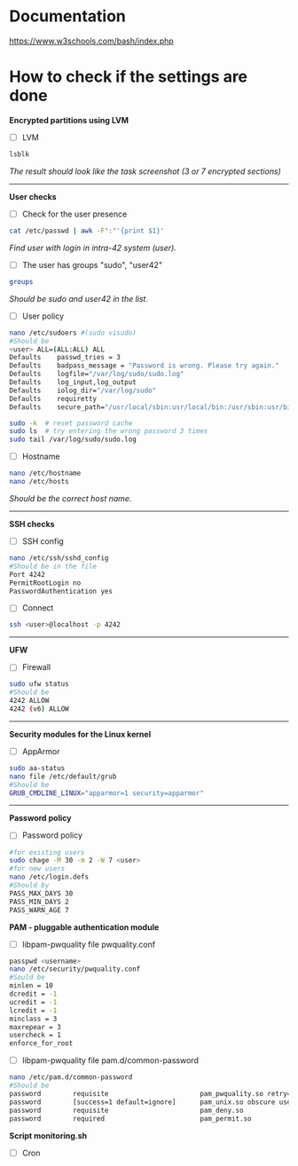 # Documentation
https://www.w3schools.com/bash/index.php

# How to check if the settings are done

**Encrypted partitions using LVM**

- [ ] LVM

```bash
lsblk
```
*The result should look like the task screenshot (3 or 7 encrypted sections)*

---

**User checks**

- [ ] Check for the user presence
```bash
cat /etc/passwd | awk -F":"'{print $1}'
```
*Find user with login in intra-42 system (user).*

- [ ] The user has groups "sudo", "user42"
```bash
groups
```
*Should be sudo and user42 in the list.*

- [ ] User policy
```bash
nano /etc/sudoers #(sudo visudo)
#Should be
<user> ALL=(ALL:ALL) ALL
Defaults    passwd_tries = 3
Defaults    badpass_message = "Password is wrong. Please try again."
Defaults    logfile="/var/log/sudo/sudo.log"
Defaults    log_input,log_output
Defaults    iolog_dir="/var/log/sudo"
Defaults    requiretty
Defaults    secure_path="/usr/local/sbin:usr/local/bin:/usr/sbin:usr/bin:/sbin:/bin:/snap/bin"
```
```bash
sudo -k  # reset password cache
sudo ls  # try entering the wrong password 3 times
sudo tail /var/log/sudo/sudo.log
```

- [ ] Hostname
```bash
nano /etc/hostname
nano /etc/hosts
```
*Should be the correct host name.*

---

**SSH checks**

- [ ] SSH config
```bash
nano /etc/ssh/sshd_config
#Should be in the file
Port 4242
PermitRootLogin no
PasswordAuthentication yes
```

- [ ] Connect
```bash
ssh <user>@localhost -p 4242
```

---

**UFW**

- [ ] Firewall
```bash
sudo ufw status
#Should be
4242 ALLOW
4242 (v6) ALLOW
```

---

**Security modules for the Linux kernel**

- [ ] AppArmor
```bash
sudo aa-status
nano file /etc/default/grub
#Should be
GRUB_CMDLINE_LINUX="apparmor=1 security=apparmor"
```

---

**Password policy**

- [ ] Password policy

```bash
#for existing users
sudo chage -M 30 -m 2 -W 7 <user>
#for new users
nano /etc/login.defs
#Should by
PASS_MAX_DAYS 30
PASS_MIN_DAYS 2
PASS_WARN_AGE 7
```

**PAM - pluggable authentication module**

- [ ] libpam-pwquality file pwquality.conf

```bash
passpwd <username>
nano /etc/security/pwquality.conf
#Sould be
minlen = 10
dcredit = -1
ucredit = -1
lcredit = -1
minclass = 3
maxrepear = 3
usercheck = 1
enforce_for_root
```

- [ ] libpam-pwquality file pam.d/common-password

```bash
nano /etc/pam.d/common-password
#Should be
password        requisite                       pam_pwquality.so retry=3 difok=7
password        [success=1 default=ignore]      pam_unix.so obscure use_authtok try_first_pass yescrypt
password        requisite                       pam_deny.so
password        required                        pam_permit.so
```

**Script monitoring.sh**

- [ ] Cron